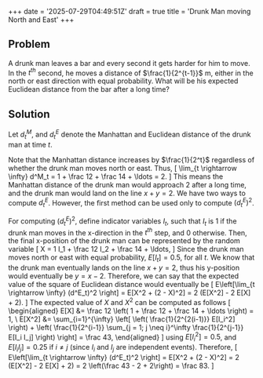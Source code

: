 +++
date = '2025-07-29T04:49:51Z'
draft = true
title = 'Drunk Man moving North and East'
+++

## Problem
A drunk man leaves a bar and every second it gets harder for him to move.
In the $t^{th}$ second, he moves a distance of $\frac{1}{2^{t-1}}$ m, either in the north or east direction with equal probability.
What will be his expected Euclidean distance from the bar after a long time?

## Solution
Let $d^M_t$, and $d^E_t$ denote the Manhattan and Euclidean distance of the drunk man at time $t$.

Note that the Manhattan distance increases by $\frac{1}{2^t}$ regardless of whether the drunk man moves north or east.
Thus,
\[
\lim_{t \rightarrow \infty} d^M_t = 1 + \frac 12 + \frac 14 + \ldots = 2.
\]
This means the Manhattan distance of the drunk man would approach 2 after a long time, and the drunk man would land on the line $x+y=2$.
We have two ways to compute $d^E_t$. However, the first method can be used only to compute $(d^E_t)^2$. 

For computing $(d^E_t)^2$, define indicator variables $I_t$, such that $I_t$ is $1$ if the drunk man moves in the x-direction in the $t^{th}$ step, and $0$ otherwise.
Then, the final x-position of the drunk man can be represented by the random variable
\[
X = 1 I_1 + \frac 12 I_2 + \frac 14 + \ldots,
\]
Since the drunk man moves north or east with equal probability, $E[I_t] = 0.5$, for all $t$.
We know that the drunk man eventually lands on the line $x+y=2$, thus his y-position would eventually be $y = x - 2$.
Therefore, we can say that the expected value of the square of Euclidean distance would eventually be
\[
E\left[\lim_{t \rightarrow \infty} (d^E_t)^2 \right] = E[X^2 + (2 - X)^2] = 2 (E[X^2] - 2 E[X] + 2).
\]
The expected value of $X$ and $X^2$ can be computed as follows
\[
\begin{aligned}
E[X] &= \frac 12 \left( 1 + \frac 12 + \frac 14 + \ldots \right) = 1, \\
E[X^2] &= \sum_{i=1}^{\infty} \left[ \left( \frac{1}{2^{2(i-1)}} E[I_i^2] \right) + \left( \frac{1}{2^{i-1}} \sum_{j = 1; j \neq i}^\infty \frac{1}{2^{j-1}} E[I_i I_j] \right) \right] = \frac 43,
\end{aligned}
\]
using $E[I_i^2] = 0.5$, and $E[I_i I_j] = 0.25$ if $i \neq j$ (since $I_i$ and $I_j$ are independent events).
Therefore, 
\[
E\left[\lim_{t \rightarrow \infty} (d^E_t)^2 \right] = E[X^2 + (2 - X)^2] = 2 (E[X^2] - 2 E[X] + 2) = 2 \left(\frac 43 - 2 + 2\right) = \frac 83.
\]
